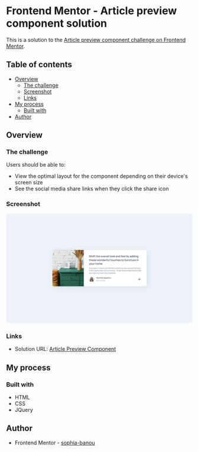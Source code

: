 # Frontend Mentor - Article preview component solution

This is a solution to the [Article preview component challenge on Frontend Mentor](https://www.frontendmentor.io/challenges/article-preview-component-dYBN_pYFT).

## Table of contents

- [Overview](#overview)
  - [The challenge](#the-challenge)
  - [Screenshot](#screenshot)
  - [Links](#links)
- [My process](#my-process)
  - [Built with](#built-with)
- [Author](#author)


## Overview

### The challenge

Users should be able to:

- View the optimal layout for the component depending on their device's screen size
- See the social media share links when they click the share icon

### Screenshot

![](./images/screenshot.jpg)

### Links

- Solution URL: [Article Preview Component](https://sophia-banou.github.io/frontend-mentor/article-preview-component-master/)

## My process

### Built with

- HTML
- CSS
- JQuery

## Author

- Frontend Mentor - [sophia-banou](https://www.frontendmentor.io/profile/sophia-banou)

